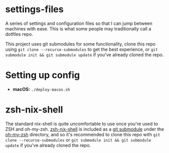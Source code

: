 # settings-files

A series of settings and configuration files so that I can jump between machines with ease. This is what some people may traditionally call a dotfiles repo.

This project uses git submodules for some functionality, clone this repo using `git clone --recurse-submodules` to get the best experience, or `git submodule init && git submodule update` if you've already cloned the repo.

# Setting up config

* **macOS:** `./deploy-macos.sh`

# zsh-nix-shell
The standard nix-shell is quite uncomfortable to use once you're used to ZSH and oh-my-zsh. [zsh-nix-shell](https://github.com/chisui/zsh-nix-shell) is included as a [git submodule](https://git-scm.com/book/en/v2/Git-Tools-Submodules) under the [oh-my-zsh](./oh-my-zsh) directory, and so it's recommended to clone this repo with `git clone --recurse-submodules` or `git submodule init && git submodule update` if you've already cloned the repo.
